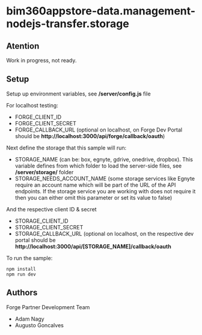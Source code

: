 # bim360appstore-data.management-nodejs-transfer.storage


## Atention

Work in progress, not ready.

## Setup

Setup up environment variables, see **/server/config.js** file

For localhost testing:

- FORGE\_CLIENT\_ID
- FORGE\_CLIENT\_SECRET
- FORGE\_CALLBACK\_URL (optional on localhost, on Forge Dev Portal should be **http://localhost:3000/api/forge/callback/oauth**)

Next define the storage that this sample will run:

- STORAGE\_NAME (can be: box, egnyte, gdrive, onedrive, dropbox). This variable defines from which folder to load the server-side files, see **/server/storage/** folder
- STORAGE\_NEEDS\_ACCOUNT\_NAME (some storage services like Egnyte require an account name which will be part of the URL of the API endpoints. If the storage service you are working with does not require it then you can either omit this parameter or set its value to false)

And the respective client ID & secret

- STORAGE\_CLIENT\_ID
- STORAGE\_CLIENT\_SECRET
- STORAGE\_CALLBACK\_URL (optional on localhost, on the respective dev portal should be **http://localhost:3000/api/[STORAGE_NAME]/callback/oauth**

To run the sample:

```
npm install
npm run dev
```

## Authors

Forge Partner Development Team

- Adam Nagy
- Augusto Goncalves

